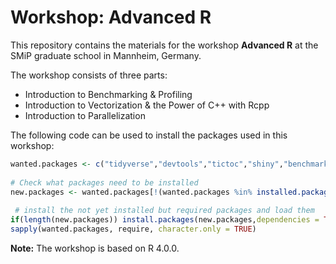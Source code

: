 # Workshop: Advanced R

This repository contains the materials for the workshop **Advanced R** at the SMiP graduate school in Mannheim, Germany. 

The workshop consists of three parts:

- Introduction to Benchmarking &  Profiling
- Introduction to Vectorization & the Power of C++ with Rcpp
- Introduction to Parallelization


The following code can be used to install the packages used in this workshop:

```r
wanted.packages <- c("tidyverse","devtools","tictoc","shiny","benchmarkme","bench","data.table","foreach","doSNOW")
  
# Check what packages need to be installed
new.packages <- wanted.packages[!(wanted.packages %in% installed.packages()[,"Package"])]
  
 # install the not yet installed but required packages and load them
if(length(new.packages)) install.packages(new.packages,dependencies = TRUE)
sapply(wanted.packages, require, character.only = TRUE)
```



**Note:** The workshop is based on R 4.0.0. 

